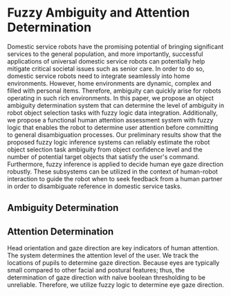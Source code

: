 # Fuzzy Ambiguity and Attention Determination
Domestic service robots have the promising potential of bringing significant services to the general population, and more importantly, successful applications of universal domestic service robots can potentially help mitigate critical societal issues such as senior care. In order to do so, domestic service robots need to integrate seamlessly into home environments. However, home environments are dynamic, complex and filled with personal items. Therefore, ambiguity can quickly arise for robots operating in such rich environments. In this paper, we propose an object ambiguity determination system that can determine the level of ambiguity in robot object selection tasks with fuzzy logic data integration. Additionally, we propose a functional human attention assessment system with fuzzy logic that enables the robot to determine user attention before committing to general disambiguation processes. Our preliminary results show that the proposed fuzzy logic inference systems can reliably estimate the robot object selection task ambiguity from object confidence level and the number of potential target objects that satisfy the user's command. Furthermore, fuzzy inference is applied to decide human eye gaze direction robustly. These subsystems can be utilized in the context of human-robot interaction to guide the robot when to seek feedback from a human partner in order to disambiguate reference in domestic service tasks.

## Ambiguity Determination


## Attention Determination
Head orientation and gaze direction are key indicators of human attention. The system determines the attention level of the user. We track the locations of pupils to determine gaze direction. Because eyes are typically small compared to other facial and postural features; thus, the determination of gaze direction with naïve boolean thresholding to be unreliable. Therefore, we utilize fuzzy logic to determine eye gaze direction. 

